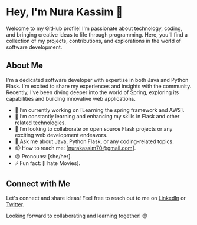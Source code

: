 
# Hey, I'm Nura Kassim 👋

Welcome to my GitHub profile! I'm passionate about technology, coding, and bringing creative ideas to life through programming. Here, you'll find a collection of my projects, contributions, and explorations in the world of software development.

## About Me

I'm a dedicated software developer with expertise in both Java and Python Flask. I'm excited to share my experiences and insights with the community. Recently, I've been diving deeper into the world of Spring, exploring its capabilities and building innovative web applications.

- 🔭 I’m currently working on [Learning the spring framework and AWS].
- 🌱 I’m constantly learning and enhancing my skills in Flask and other related technologies.
- 👯 I’m looking to collaborate on open source Flask projects or any exciting web development endeavors.
- 💬 Ask me about Java, Python Flask, or any coding-related topics.
- 📫 How to reach me: [nurakassim70@gmail.com].
- 😄 Pronouns: [she/her].
- ⚡ Fun fact: [I hate Movies].



## Connect with Me

Let's connect and share ideas! Feel free to reach out to me on [LinkedIn](https://www.linkedin.com/in/nura-mohamed-190507215/) or [Twitter](https://twitter.com/Vector458).

Looking forward to collaborating and learning together! 😊

